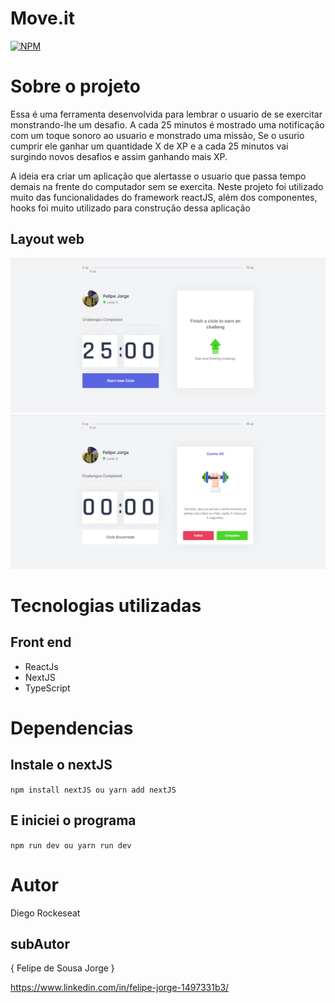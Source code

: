 # Move.it
[![NPM](https://img.shields.io/npm/l/react)](https://github.com/felipe-200/meu-site/blob/master/LICENSE) 

# Sobre o projeto

Essa é uma ferramenta desenvolvida para lembrar o usuario de se exercitar monstrando-lhe um desafio. 
A cada 25 minutos é mostrado uma notificação com um toque sonoro ao usuario e monstrado uma missão,
Se o usurio cumprir ele ganhar um quantidade X de XP e a cada 25 minutos vai surgindo novos desafios e assim ganhando mais XP.

A ideia era criar um aplicação que alertasse o usuario que passa tempo demais na frente do computador sem se exercita. 
Neste projeto foi utilizado muito das funcionalidades do framework reactJS, além dos componentes, hooks foi muito utilizado para construção dessa aplicação

## Layout web
![Web 1](https://github.com/felipe-200/moveit-next/blob/main/assets/web.png)
![Web 2](https://github.com/felipe-200/moveit-next/blob/main/assets/web1.png)


# Tecnologias utilizadas
## Front end
- ReactJs
- NextJS
- TypeScript

# Dependencias
## Instale o nextJS 
`
npm install nextJS
ou
yarn add nextJS
`
## E iniciei o programa
`
npm run dev
ou
yarn run dev
`


# Autor
Diego Rockeseat
## subAutor
{ Felipe de Sousa Jorge }

https://www.linkedin.com/in/felipe-jorge-1497331b3/
